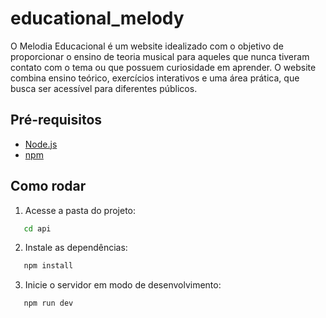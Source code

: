 # educational_melody

O Melodia Educacional é um website idealizado com o objetivo de proporcionar o ensino de teoria musical para aqueles que nunca tiveram contato com o tema ou que possuem curiosidade em aprender. O website combina ensino teórico, exercícios interativos e uma área prática, que busca ser acessível para diferentes públicos.

 
## Pré-requisitos

- [Node.js](https://nodejs.org/)
- [npm](https://www.npmjs.com/)

## Como rodar

1. Acesse a pasta do projeto:

```bash
   cd api
```

2. Instale as dependências:
```bash
   npm install
```
3. Inicie o servidor em modo de desenvolvimento:
```bash
   npm run dev
```
